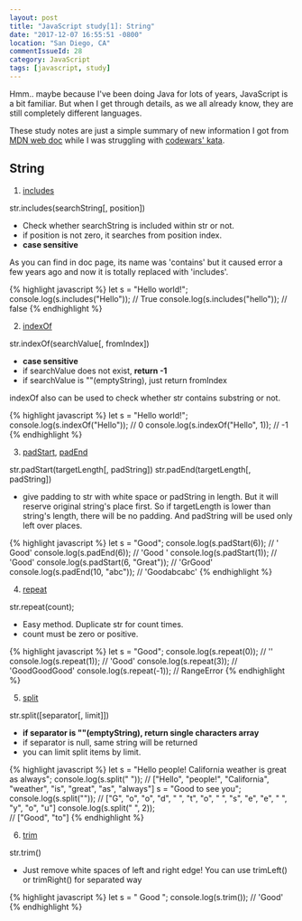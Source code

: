 ```yaml
---
layout: post
title: "JavaScript study[1]: String"
date: "2017-12-07 16:55:51 -0800"
location: "San Diego, CA"
commentIssueId: 28
category: JavaScript
tags: [javascript, study]
---
```


Hmm.. maybe because I've been doing Java for lots of years, JavaScript is a bit familiar. But when I get through details, as we all already know, they are still completely different languages.

These study notes are just a simple summary of new information I got from [MDN web doc](https://developer.mozilla.org/en-US/docs/Web/JavaScript) while I was struggling with [codewars' kata](https://www.codewars.com).

<h2>String</h2>

1)  [includes](https://developer.mozilla.org/en-US/docs/Web/JavaScript/Reference/Global_Objects/String/includes)

str.includes(searchString[, position])

* Check whether searchString is included within str or not.
* if position is not zero, it searches from position index.
* **case sensitive**

As you can find in doc page, its name was 'contains' but it caused error a few years ago and now it is totally replaced with 'includes'.

{% highlight javascript %}
let s = "Hello world!";
console.log(s.includes("Hello")); // True
console.log(s.includes("hello")); // false
{% endhighlight %}

2)  [indexOf](https://developer.mozilla.org/en-US/docs/Web/JavaScript/Reference/Global_Objects/String/indexOf)

str.indexOf(searchValue[, fromIndex])

* **case sensitive**
* if searchValue does not exist, **return -1**
* if searchValue is ""(emptyString), just return fromIndex

indexOf also can be used to check whether str contains substring or not.

{% highlight javascript %}
let s = "Hello world!";
console.log(s.indexOf("Hello")); // 0
console.log(s.indexOf("Hello", 1)); // -1
{% endhighlight %}

3)  [padStart](https://developer.mozilla.org/en-US/docs/Web/JavaScript/Reference/Global_Objects/String/padStart), [padEnd](https://developer.mozilla.org/en-US/docs/Web/JavaScript/Reference/Global_Objects/String/padEnd)

str.padStart(targetLength[, padString])
str.padEnd(targetLength[, padString])

* give padding to str with white space or padString in length. But it will reserve original string's place first. So if targetLength is lower than string's length, there will be no padding. And padString will be used only left over places.

{% highlight javascript %}
let s = "Good";
console.log(s.padStart(6)); // '  Good'
console.log(s.padEnd(6)); // 'Good  '
console.log(s.padStart(1)); // 'Good'
console.log(s.padStart(6, "Great")); // 'GrGood'
console.log(s.padEnd(10, "abc")); // 'Goodabcabc'
{% endhighlight %}

4)  [repeat](https://developer.mozilla.org/en-US/docs/Web/JavaScript/Reference/Global_Objects/String/repeat)

str.repeat(count);

* Easy method. Duplicate str for count times.
* count must be zero or positive.

{% highlight javascript %}
let s = "Good";
console.log(s.repeat(0)); // ''
console.log(s.repeat(1)); // 'Good'
console.log(s.repeat(3)); // 'GoodGoodGood'
console.log(s.repeat(-1)); // RangeError
{% endhighlight %}

5)  [split](https://developer.mozilla.org/en-US/docs/Web/JavaScript/Reference/Global_Objects/String/split)

str.split([separator[, limit]])

* **if separator is ""(emptyString), return single characters array**
* if separator is null, same string will be returned
* you can limit split items by limit.

{% highlight javascript %}
let s = "Hello people! California weather is great as always";
console.log(s.split(" "));
// ["Hello", "people!", "California", "weather", "is", "great", "as", "always"]
s = "Good to see you";
console.log(s.split(""));
// ["G", "o", "o", "d", " ", "t", "o", " ", "s", "e", "e", " ", "y", "o", "u"]
console.log(s.split(" ", 2));  
// ["Good", "to"]
{% endhighlight %}

6)  [trim](https://developer.mozilla.org/en-US/docs/Web/JavaScript/Reference/Global_Objects/String/Trim)

str.trim()

* Just remove white spaces of left and right edge! You can use trimLeft() or trimRight() for separated way

{% highlight javascript %}
let s = "    Good      ";
console.log(s.trim()); // 'Good'
{% endhighlight %}
